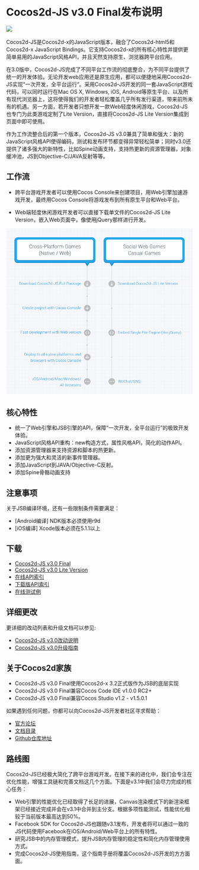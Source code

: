 # Cocos2d-JS v3.0 Final发布说明

<img src="http://www.cocos2d-x.org/attachments/download/1508" height=180> 

Cocos2d-JS是Cocos2d-x的JavaScript版本，融合了Cocos2d-html5和Cocos2d-x JavaScript Bindings。它支持Cocos2d-x的所有核心特性并提供更简单易用的JavaScript风格API，并且天然支持原生、浏览器跨平台应用。

在3.0版中，Cocos2d-JS完成了不同平台工作流的彻底整合，为不同平台提供了统一的开发体验。无论开发web应用还是原生应用，都可以便捷地采用Cocos2d-JS实现“一次开发，全平台运行”。采用Cocos2d-JS开发的同一套JavaScript游戏代码，可以同时运行在Mac OS X, Windows, iOS, Android等原生平台、以及所有现代浏览器上，这将使得我们的开发者轻松覆盖几乎所有发行渠道，带来前所未有的机遇。另一方面，若开发者只想开发一款Web轻度休闲游戏，Cocos2d-JS也专门为此类游戏定制了Lite Version，直接将Cocos2d-JS Lite Version集成到页面中即可使用。

作为工作流整合后的第一个版本，Cocos2d-JS v3.0兼具了简单和强大：新的JavaScript风格API使得编码，测试和发布环节都变得异常轻松简单；同时v3.0还提供了诸多强大的新特性，比如Spine动画支持，支持热更新的资源管理器，对象缓冲池，JS到Objective-C/JAVA反射等等。

## 工作流

- 跨平台游戏开发者可以使用Cocos Console来创建项目，用Web引擎加速游戏开发，最终用Cocos Console将游戏发布到所有原生平台和Web平台。

- Web端轻度休闲游戏开发者可以直接下载单文件的Cocos2d-JS Lite Version，嵌入Web页面中，像使用jQuery那样进行开发。

![](./workflows.jpg)

## 核心特性

* 统一了Web引擎和JSB引擎的API，保障“一次开发，全平台运行”的极致开发体验。
* JavaScript风格API重构：new构造方式，属性风格API，简化的动作API。
* 添加资源管理器来支持资源和脚本的热更新。
* 添加更为强大和灵活的新事件管理器。
* 添加JavaScript到JAVA/Objective-C反射。
* 添加Spine骨骼动画支持

## 注意事项

关于JSB编译环境，还有一些限制条件需要满足：

- [Android编译] NDK版本必须使用r9d
- [iOS编译] Xcode版本必须在5.1.1以上

## 下载

- [Cocos2d-JS v3.0 Final](http://www.cocos2d-x.org/filedown/cocos2d-js-v3.0.zip)
- [Cocos2d-JS v3.0 Lite Version](http://www.cocos2d-x.org/filecenter/jsbuilder)
- [在线API索引](http://www.cocos2d-x.org/reference/html5-js/V3.0/index.html)
- [下载版API索引](http://www.cocos2d-x.org/filedown/Cocos2d-JS-v3.0-API.zip)
- [在线测试例](http://cocos2d-x.org/js-tests/)

## 详细更改

更详细的改动列表和升级文档可以参见:

- [Cocos2d-JS v3.0改动说明](http://www.cocos2d-x.org/docs/manual/framework/html5/release-notes/v3.0/changelog/en)
- [Cocos2d-JS v3.0升级指南](http://www.cocos2d-x.org/docs/manual/framework/html5/release-notes/v3.0rc0/upgrade-guide/zh)

## 关于Cocos2d家族

- Cocos2d-JS v3.0 Final使用Cocos2d-x 3.2正式版作为JSB的底层实现
- Cocos2d-JS v3.0 Final兼容Cocos Code IDE v1.0.0 RC2+
- Cocos2d-JS v3.0 Final兼容Cocos Studio v1.2 - v1.5.0.1

如果遇到任何问题，你都可以向Cocos2d-JS开发者社区寻求帮助： 

- [官方论坛](http://discuss.cocos2d-x.org/category/javascript)
- [文档目录](http://cocos2d-x.org/docs/manual/framework/html5/zh)
- [Github仓库地址](https://github.com/cocos2d/cocos2d-js)

## 路线图

Cocos2d-JS已经极大简化了跨平台游戏开发。在接下来的进化中，我们会专注在优化性能，增强工具链和完善文档这几个方面。下面是v3.1中我们会尽力完成的核心任务：

- Web引擎的性能优化已经取得了长足的进展，Canvas渲染模式下的新渲染框架已经接近完成并会在v3.1中合并到主分支。根据多项性能测试，性能优化相较于当前版本最高达到50%。
- Facebook SDK for Cocos2d-JS也跟随v3.1发布，开发者将可以通过一致的JS代码使用Facebook在iOS/Android/Web平台上的所有特性。
- 研究JSB中的内存管理模式，提升JSB内存管理的稳定性和简化内存管理使用方式。
- 完成Cocos2d-JS使用指南，这个指南手册将覆盖Cocos2d-JS开发的方方面面。
